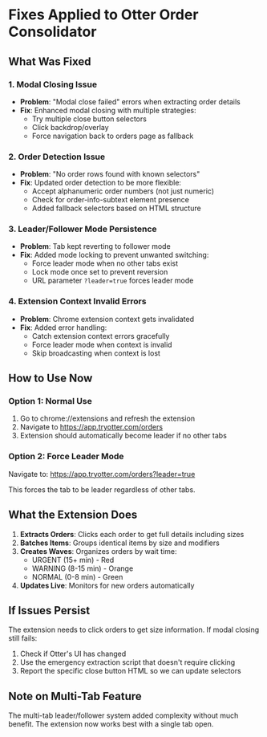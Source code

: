 # Fixes Applied to Otter Order Consolidator

## What Was Fixed

### 1. Modal Closing Issue
- **Problem**: "Modal close failed" errors when extracting order details
- **Fix**: Enhanced modal closing with multiple strategies:
  - Try multiple close button selectors
  - Click backdrop/overlay
  - Force navigation back to orders page as fallback

### 2. Order Detection Issue  
- **Problem**: "No order rows found with known selectors"
- **Fix**: Updated order detection to be more flexible:
  - Accept alphanumeric order numbers (not just numeric)
  - Check for order-info-subtext element presence
  - Added fallback selectors based on HTML structure

### 3. Leader/Follower Mode Persistence
- **Problem**: Tab kept reverting to follower mode
- **Fix**: Added mode locking to prevent unwanted switching:
  - Force leader mode when no other tabs exist
  - Lock mode once set to prevent reversion
  - URL parameter `?leader=true` forces leader mode

### 4. Extension Context Invalid Errors
- **Problem**: Chrome extension context gets invalidated
- **Fix**: Added error handling:
  - Catch extension context errors gracefully
  - Force leader mode when context is invalid
  - Skip broadcasting when context is lost

## How to Use Now

### Option 1: Normal Use
1. Go to chrome://extensions and refresh the extension
2. Navigate to https://app.tryotter.com/orders
3. Extension should automatically become leader if no other tabs

### Option 2: Force Leader Mode
Navigate to: https://app.tryotter.com/orders?leader=true

This forces the tab to be leader regardless of other tabs.

## What the Extension Does

1. **Extracts Orders**: Clicks each order to get full details including sizes
2. **Batches Items**: Groups identical items by size and modifiers  
3. **Creates Waves**: Organizes orders by wait time:
   - URGENT (15+ min) - Red
   - WARNING (8-15 min) - Orange  
   - NORMAL (0-8 min) - Green
4. **Updates Live**: Monitors for new orders automatically

## If Issues Persist

The extension needs to click orders to get size information. If modal closing still fails:

1. Check if Otter's UI has changed
2. Use the emergency extraction script that doesn't require clicking
3. Report the specific close button HTML so we can update selectors

## Note on Multi-Tab Feature

The multi-tab leader/follower system added complexity without much benefit. The extension now works best with a single tab open.